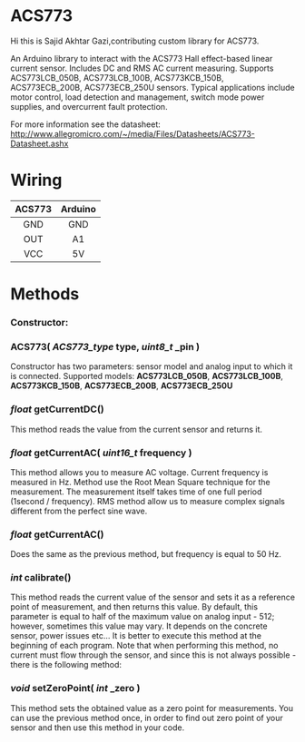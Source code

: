 ACS773
======

Hi this is Sajid Akhtar Gazi,contributing custom library for ACS773.


An Arduino library to interact with the ACS773 Hall effect-based linear current sensor. Includes DC and RMS AC current measuring. Supports ACS773LCB_050B, ACS773LCB_100B, ACS773KCB_150B, ACS773ECB_200B, ACS773ECB_250U  sensors. Typical applications include motor control, load detection and management, switch mode power supplies, and overcurrent fault protection.

For more information see the datasheet: http://www.allegromicro.com/~/media/Files/Datasheets/ACS773-Datasheet.ashx

Wiring
======
| ACS773 | Arduino |
|:------:|:-------:|
| GND    | GND     |
| OUT    | A1      |
| VCC    | 5V      |



Methods
=======
### Constructor:
### **ACS773(** *ACS773_type* type, *uint8_t* _pin **)**
Constructor has two parameters: sensor model and analog input to which it is connected. Supported models: **ACS773LCB_050B**, **ACS773LCB_100B**, **ACS773KCB_150B**, **ACS773ECB_200B**, **ACS773ECB_250U**

### *float* **getCurrentDC()**
This method reads the value from the current sensor and returns it.

### *float* **getCurrentAC(** *uint16_t* frequency **)**
This method allows you to measure AC voltage. Current frequency is measured in Hz. Method use the Root Mean Square technique for the measurement. The measurement itself takes time of one full period (1second / frequency). RMS method allow us to measure complex signals different from the perfect sine wave.

### *float* **getCurrentAC()**
Does the same as the previous method, but frequency is equal to 50 Hz.

### *int* **calibrate()**
This method reads the current value of the sensor and sets it as a reference point of measurement, and then returns this value. By default, this parameter is equal to half of the maximum value on analog input - 512; however, sometimes this value may vary. It depends on the concrete sensor, power issues etc… It is better to execute this method at the beginning of each program. Note that when performing this method, no current must flow through the sensor, and since this is not always possible - there is the following method:

### *void* **setZeroPoint(** *int* _zero **)**
This method sets the obtained value as a zero point for measurements. You can use the previous method once, in order to find out zero point of your sensor and then use this method in your code.
